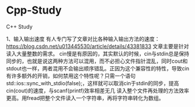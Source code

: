 # Cpp-Study
C++ Study

1、输入输出速度
有人专门写了文章对比各种输入输出方法的速度：https://blog.csdn.net/u013445530/article/details/43381833
		文章主要是针对读入大量整数的需求。
		cin慢是有原因的，其实默认的时候，cin与stdin总是保持同步的，也就是说这两种方法可以混用，而不必担心文件指针混乱，同时cout和stdout也一样，两者混用不会输出顺序错乱。正因为这个兼容性的特性，导致cin有许多额外的开销，如何禁用这个特性呢？只需一个语句std::ios::sync_with_stdio(false);，这样就可以取消cin于stdin的同步，提高cin(cout)的速度，与scanf(printf)效率相差无几
		读入整个文件再处理的方法效率更高。用fread把整个文件读入一个字符串，再将字符串转化为数组。

